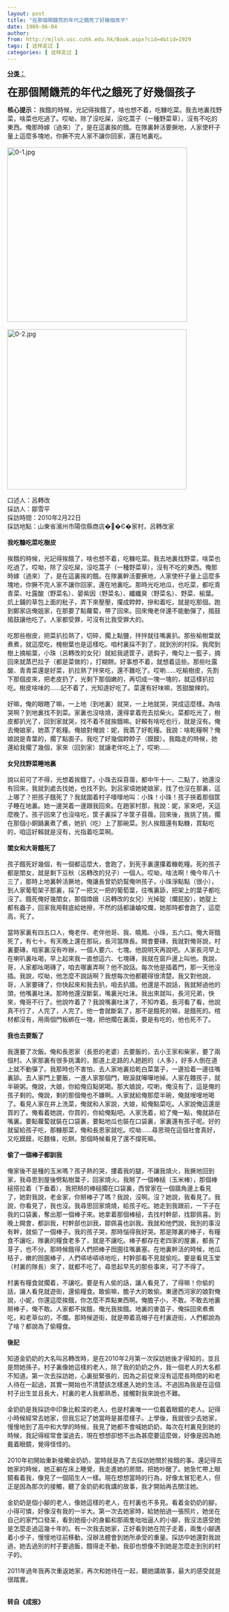 ```yaml
---
layout: post
title: "在那個鬧饑荒的年代之餓死了好幾個孩子"
date: 1989-06-04
author: 
from: http://mjlsh.usc.cuhk.edu.hk/Book.aspx?cid=4&tid=1929
tags: [ 这样走过 ]
categories: [ 这样走过 ]
---
```


<div style="margin: 15px 10px 10px 0px;">
 <div>
  <span id="ctl00_ContentPlaceHolder1_chapter1_SubjectLabel" style="font-weight:bold;text-decoration:underline;">
   分类：
  </span>
 </div>
 <p>
  <strong>
   <font size="5">
    在那個鬧饑荒的年代之餓死了好幾個孩子
   </font>
  </strong>
 </p>
 <p>
  <strong>
   核心提示：
  </strong>
  挨餓的時候，光記得挨餓了，啥也想不着，吃糠吃菜。我去地裏找野菜，啥菜也吃過了。哎呦，除了沒吃屎，沒吃蒿子（一種野菜草），沒有不吃的東西。俺那時嫁（過來）了，是在這裏挨的餓。在隊裏幹活要撅地，人家使杆子量上這麼多塊地，你撅不完人家不讓你回家，還在地裏吃。
  <br/>
  <br/>
  <img align="top" alt="0-1.jpg" border="0" height="401" src="http://mjlsh.usc.cuhk.edu.hk/medias/contents/1929/0-1.jpg" width="413"/>
  <br/>
  <br/>
  <img align="top" alt="0-2.jpg" border="0" height="368" src="http://mjlsh.usc.cuhk.edu.hk/medias/contents/1929/0-2.jpg" width="412"/>
 </p>
 <p>
  口述人：呂轉改
  <br/>
  採訪人：鄒雪平
  <br/>
  採訪時間：2010年2月22日
  <br/>
  採訪地點：山東省濱州市陽信縣商店��Є�家村，呂轉改家
  <br/>
  <br/>
  <strong>
   我吃糠吃菜吃樹皮
   <br/>
  </strong>
  <br/>
  挨餓的時候，光記得挨餓了，啥也想不着，吃糠吃菜。我去地裏找野菜，啥菜也吃過了。哎呦，除了沒吃屎，沒吃蒿子（一種野菜草），沒有不吃的東西。俺那時嫁（過來）了，是在這裏挨的餓。在隊裏幹活要撅地，人家使杆子量上這麼多塊地，你撅不完人家不讓你回家，還在地裏吃。那時光吃地瓜，也吃菜，都吃青青菜、吐露酸（野菜名）、晏紫因（野菜名）、纖纖臭（野菜名）、野菜、榆葉。炕上鋪的草包上面的秕子，弄下來壓壓，攥成餑餑，摻和着吃，就是吃那個。跑到鄭家店俺姐家，在那要了點蘿蔔，帶了回來。回來俺老伴還不能動彈了，搗鼓搗鼓讓他吃了。人家都受罪，可沒有比我受罪大的。
  <br/>
  <br/>
  吃那些樹皮，把菜扒拉熟了，切碎，擱上點鹽，拌拌就往嘴裏扒。那些榆樹葉就煮煮，就這麼吃，槐樹葉也是這樣吃。咱村裏採不到了，就到別的村採。我爬到樹上摘榆葉，小珠（呂轉改的女兒）就給我遞筐子，遞鈎子，俺勾上一籃子，摘回來就蒸巴拉子（都是菜做的），打糊餅。好事想不着，就想着這些。那些吐露酸、青青菜還是好菜，扒拉熟了拌來吃，還不難吃了。哎喲……吃榆樹皮，先割下那個皮來，把老皮扔了，光剩下那個嫩的，再切成一塊一塊的，就這樣扒拉吃。樹皮啥味的……記不着了，光知道好吃了。菜還有好味嘛，苦甜酸辣的。
  <br/>
  <br/>
  好嘛，俺的眼瞎了嘛，一上地（到地裏）就哭，一上地就哭，哭成這麼樣。為啥哭啊？到地裏找不到菜。家裏也沒啥燒，還得拿着兜去拾柴火。菜都吃光了，樹皮都扒光了，回到家就哭，找不着不就挨餓嘛。好賴有啥吃也行，就是沒有。俺去俺娘家，她蒸了乾糧。俺娘對俺說：妮，我蒸了好乾糧。我說：啥乾糧啊？俺娘說是青葉的，擱了點面子。我吃了好幾個餑餑子（饃饃）。我臨走的時候，她還給我擱了幾個，家來（回到家）就讓老伴吃上了，哎喲……
  <br/>
  <br/>
  <strong>
   女兒找野菜睡地裏
   <br/>
  </strong>
  <br/>
  說以前可了不得，光想着挨餓了。小珠去採苜蓿，都中午十一、二點了，她還沒有回來，我就到處去找她，也找不到。到呂家墳她姥娘家，找了也沒在那裏，這上哪了？把孩子餓死了？我就圍着村子嚎嚎地叫：小珠！小珠！孩子挾着那個筐子睡在地裏。她一邊哭着一邊跟我回來。在趙家村那，我說：妮，家來吧，天這麼晚了。孩子回來了也沒啥吃，筐子裏採了半筐子苜蓿。回來後，我挑了挑，擱在那個小銅鍋裏煮了煮，她扒（吃）上了那碗菜。別人挨餓還有點糠，買點吃的，咱這好賴就是沒有，光指着吃菜啊。
  <br/>
  <br/>
  <strong>
   閨女和大哥餓死了
   <br/>
  </strong>
  <br/>
  孩子餓死好幾個，有一個都這麼大，會跑了，到死手裏還攥着糠乾糧。死的孩子都是閨女，就是剩下豆秋（呂轉改的兒子）一個人。哎呦，啥法啊！俺今年八十三了，那時上地裏幹活撅地，俺讓長曾奶奶幫俺哄孩子，小珠淨點點（很小），到人家葡萄架子那裏，採了一把又一把的葡萄葉，往嘴裏舔，把架上的葉子都吃沒了。餓死俺好幾閨女，那個煥娥（呂轉改的女兒）光掉腚（爛屁股），她腚上都有蟲子，回家我用鞋底給她擦，不然的話都讓蛐咬爛，她那時都會跑了，這麼高，死了。
  <br/>
  <br/>
  當時家裏有四五口人，俺老伴、老伴他哥、我、曉鳳、小珠，五六口。俺大哥餓死了，有七十。有天晚上還在那玩，長河當隊長。開會要磚，我就對俺哥說，村裏要磚，咱家裏沒有咋辦，一個人要六、七塊。他說明天再說吧。人家長河早上在喇叭裏吆喝，早上起來我一直想這六、七塊磚，我就在窗戶邊上叫他。我說，哥，人家都吆喝磚了，咱去哪裏弄啊？他不說話。每次他是插着門，那一天他沒插。我說，哎呦，他怎麼不說話啊？我想每次他都聽得很清楚。我又對他說，哥，人家要磚了，你快起來和我去扒，咱去扒牆。他還是不說話，我就掰過他的頭，他嘴裏吐沫。那時他還沒斷氣，嘴裏光吐沫。我出來就叫，長河兄弟，快來，俺哥不行了。他說咋着了？我說嘴裏吐沫了，不知咋着。長河看了看，他說真不行了，人完了，人完了。他一會就斷氣了，那不是餓死的嘛，是餓死的。棺材都沒有，用兩個門板綁在一塊，把他擱在裏面，要是有吃的，他也死不了。
  <br/>
  <br/>
  <strong>
   我也去要飯了
   <br/>
  </strong>
  <br/>
  我還要了次飯。俺和長恩家（長恩的老婆）去要飯的，去小王家和柴家，要了兩個村。人家那裏有很多挑溝的，那道上走路的人趟趟的（人多），好多人倒在道上就不動彈了。我那時也不害怕，去人家地裏拾乾白菜葉子，一邊拾着一邊往嘴裏舔。去人家門上要飯，一進人家那個門，眼淚就嘩嘩地掉。人家在餵孩子，就半碗粥。俺說，大娘，你給俺舀點粥喝。那大娘說，哎喲，俺沒有了，這是俺的孩子剩的。俺說，剩的那個俺也不嫌啊。人家就給俺那麼半碗，俺就嗖嗖地喝了。看見人家在井上洗菜，俺就和人家說，大娘，給俺點菜吃。人家說俺這還是買的了。俺看着她說，你買的，你給俺點吧。人家洗着，給了俺一點，俺就舔在嘴裏。要點蘿蔔就裝在口袋裏，要點地瓜也裝在口袋裏，家裏還有孩子呢。好的就留給孩子吃，那糠那菜，俺和長恩家就吃。哎呦……尋思現在這個社會真好，又吃饃饃，吃麵條，吃餅。那個時候看見了還不撐死嘛。
  <br/>
  <br/>
  <strong>
   偷了一個棒子都訓我
   <br/>
  </strong>
  <br/>
  俺家後不是種的玉米嗎？孩子熱的哭，摟着我的腿，不讓我燒火，我撅地回到家，我尋思到屋後劈點樹葉子，回家燒火。我掰了一個棒槌（玉米棒），那個棒槌搭拉着（下垂着），我把掰的棒槌擱在口袋裏，西曾家在一個牆角邊上看見了，她對我說，老金家，你掰棒子了嗎？我說，沒啊。沒？她說，我看見了。我說，你看見了，我也沒。我尋思回家燒燒，給孩子吃。她走到我跟前，一下子在我的口袋裏，奪出那一個棒子來。她拿着那個棒槌，去找村幹部，找鄒佩喜。到晚上開會，都訓我，村幹部也訓我，鄒佩喜也訓我。我就和他們說，我別的事沒有幹，就偷了一個棒子。我的孩子哭，那時惱得我好哭。那是隊裏的棒子，有糧食不讓吃，隊裏的糧食老多了，就是不讓吃。棒子都存在老四家的屋裏，都長了芽子，也不分。那時候餓得人們把棒子囫圇往嘴裏塞。在地裏幹活的時候，地瓜秸子，嫩的囫圇棒子，人們哢哧哢哧地吃，村幹部看不見就偷吃。要是看見玉堂（村裏的隊長）來了，就都不吃了。尋思起早先的那些事來，可了不得了。
  <br/>
  <br/>
  村裏有糧食就擱着，不讓吃。要是有人偷的話，讓人看見了，了得嘛！你偷的話，讓人看見就遊街，還偷糧食。敢偷嘛，膽子大的敢偷。東邊西河家的娘對俺說，小妮，你還這麼挨餓，你怎麼不弄點東西啊。俺膽子小，不敢。不敢去地裏掰棒子，俺不敢。人家都不挨餓，俺光我挨餓。地裏的麥苗子，俺採回來煮煮吃，和老草似的，不爛。那時候遊街，就是帶着高帽子在村裏遊街，人們都說為了啥？都說為了偷糧食。
  <br/>
  <br/>
  <strong>
   後記
   <br/>
  </strong>
  <br/>
  知道金奶奶的大名叫呂轉改時，是在2010年2月第一次採訪她後才得知的，並且是問她孫子。村子裏像她這樣的老人，除了我的奶奶之外，我一個老人的大名都不知道。第一次去採訪她，心裏挺緊張的，因為之前從來沒有這麼長時間的和老人待在一起過，其實一開始也不清楚該怎樣進入她的生活。不過因為我是在這個村子出生並且長大，村裏的老人我都熟悉，接觸對我來說也不難。
  <br/>
  <br/>
  金奶奶是我採訪中印象比較深的老人，也是村裏唯一一位戴着眼鏡的老人。記得小時候經常去她家，但我忘記了她當時是甚麼樣子。上學後，我就很少去她家，慢慢地到了高中和大學的時候，我見了她都不會喊她奶奶，每次在村裏見到她的時候，我記得經常會溜過去，現在想想卻想不出為甚麼要這麼做，好像是因為她戴着眼鏡，覺得怪怪的。
  <br/>
  <br/>
  2010年初開始重新接觸金奶奶，當時就是為了去採訪她關於挨餓的事。還記得去她家的時候，她正躺在床上睡覺，我走進她的房間，把她吵醒了。她急忙帶上眼鏡看着我，像見了一個陌生人一樣。現在想想當時的行為，好像太冒犯老人，但正是因為那次的接觸，聽了金奶奶和我講的故事，我才開始再去關注她。
  <br/>
  <br/>
  金奶奶是個小腳的老人，像她這樣的老人，在村裏也不多見。看着金奶奶的腳，小得可憐，好像沒有我的一半大。第一次去她家時，給她拍過一張照片，她坐在自己的家門口發呆，看到她瘦小的身軀和那兩隻咄咄逼人的小腳，我沒法感受她是怎麼走過這幾十年的。有一次我去她家，正好看到她在院子走着，兩隻小腳邁着小步子，慢慢地往前移動，沒辦法體會到她所承受的重量。採訪中她還對我說過，她去過別的村子要過飯，餓得走不動，我卻也想像不到她是怎麼走到別的村子的。
  <br/>
  <br/>
  2011年過年我再次重返她家，再次和她待在一起，聽她講故事，最大的感受就是很踏實。
 </p>
 <p>
  <br/>
  <strong>
   转自《成报》
  </strong>
 </p>
</div>

